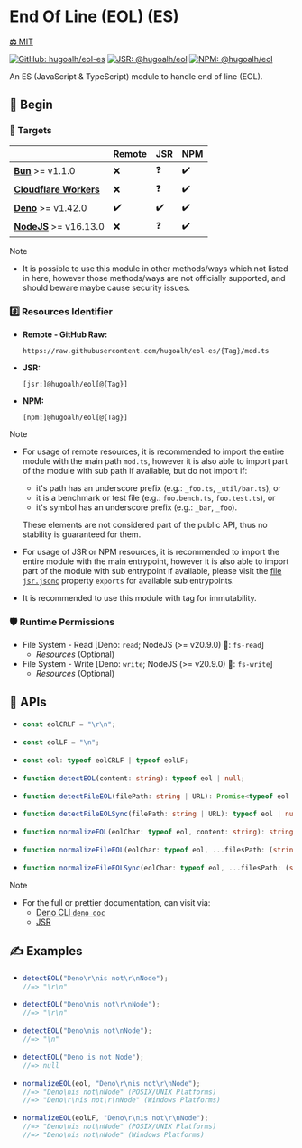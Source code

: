 # End Of Line (EOL) (ES)

[**⚖️** MIT](./LICENSE.md)

[![GitHub: hugoalh/eol-es](https://img.shields.io/github/v/release/hugoalh/eol-es?label=hugoalh/eol-es&labelColor=181717&logo=github&logoColor=ffffff&sort=semver&style=flat "GitHub: hugoalh/eol-es")](https://github.com/hugoalh/eol-es)
[![JSR: @hugoalh/eol](https://img.shields.io/jsr/v/@hugoalh/eol?label=@hugoalh/eol&labelColor=F7DF1E&logo=jsr&logoColor=000000&style=flat "JSR: @hugoalh/eol")](https://jsr.io/@hugoalh/eol)
[![NPM: @hugoalh/eol](https://img.shields.io/npm/v/@hugoalh/eol?label=@hugoalh/eol&labelColor=CB3837&logo=npm&logoColor=ffffff&style=flat "NPM: @hugoalh/eol")](https://www.npmjs.com/package/@hugoalh/eol)

An ES (JavaScript & TypeScript) module to handle end of line (EOL).

## 🔰 Begin

### 🎯 Targets

|  | **Remote** | **JSR** | **NPM** |
|:--|:--|:--|:--|
| **[Bun](https://bun.sh/)** >= v1.1.0 | ❌ | ❓ | ✔️ |
| **[Cloudflare Workers](https://workers.cloudflare.com/)** | ❌ | ❓ | ✔️ |
| **[Deno](https://deno.land/)** >= v1.42.0 | ✔️ | ✔️ | ✔️ |
| **[NodeJS](https://nodejs.org/)** >= v16.13.0 | ❌ | ❓ | ✔️ |

> [!NOTE]
> - It is possible to use this module in other methods/ways which not listed in here, however those methods/ways are not officially supported, and should beware maybe cause security issues.

### #️⃣ Resources Identifier

- **Remote - GitHub Raw:**
  ```
  https://raw.githubusercontent.com/hugoalh/eol-es/{Tag}/mod.ts
  ```
- **JSR:**
  ```
  [jsr:]@hugoalh/eol[@{Tag}]
  ```
- **NPM:**
  ```
  [npm:]@hugoalh/eol[@{Tag}]
  ```

> [!NOTE]
> - For usage of remote resources, it is recommended to import the entire module with the main path `mod.ts`, however it is also able to import part of the module with sub path if available, but do not import if:
>
>   - it's path has an underscore prefix (e.g.: `_foo.ts`, `_util/bar.ts`), or
>   - it is a benchmark or test file (e.g.: `foo.bench.ts`, `foo.test.ts`), or
>   - it's symbol has an underscore prefix (e.g.: `_bar`, `_foo`).
>
>   These elements are not considered part of the public API, thus no stability is guaranteed for them.
> - For usage of JSR or NPM resources, it is recommended to import the entire module with the main entrypoint, however it is also able to import part of the module with sub entrypoint if available, please visit the [file `jsr.jsonc`](./jsr.jsonc) property `exports` for available sub entrypoints.
> - It is recommended to use this module with tag for immutability.

### 🛡️ Runtime Permissions

- File System - Read \[Deno: `read`; NodeJS (>= v20.9.0) 🧪: `fs-read`\]
  - *Resources* (Optional)
- File System - Write \[Deno: `write`; NodeJS (>= v20.9.0) 🧪: `fs-write`\]
  - *Resources* (Optional)

## 🧩 APIs

- ```ts
  const eolCRLF = "\r\n";
  ```
- ```ts
  const eolLF = "\n";
  ```
- ```ts
  const eol: typeof eolCRLF | typeof eolLF;
  ```
- ```ts
  function detectEOL(content: string): typeof eol | null;
  ```
- ```ts
  function detectFileEOL(filePath: string | URL): Promise<typeof eol | null>;
  ```
- ```ts
  function detectFileEOLSync(filePath: string | URL): typeof eol | null;
  ```
- ```ts
  function normalizeEOL(eolChar: typeof eol, content: string): string;
  ```
- ```ts
  function normalizeFileEOL(eolChar: typeof eol, ...filesPath: (string | URL)[]): Promise<void>;
  ```
- ```ts
  function normalizeFileEOLSync(eolChar: typeof eol, ...filesPath: (string | URL)[]): void;
  ```

> [!NOTE]
> - For the full or prettier documentation, can visit via:
>   - [Deno CLI `deno doc`](https://docs.deno.com/runtime/reference/cli/documentation_generator/)
>   - [JSR](https://jsr.io/@hugoalh/eol)

## ✍️ Examples

- ```ts
  detectEOL("Deno\r\nis not\r\nNode");
  //=> "\r\n"
  ```
- ```ts
  detectEOL("Deno\nis not\r\nNode");
  //=> "\r\n"
  ```
- ```ts
  detectEOL("Deno\nis not\nNode");
  //=> "\n"
  ```
- ```ts
  detectEOL("Deno is not Node");
  //=> null
  ```
- ```ts
  normalizeEOL(eol, "Deno\r\nis not\r\nNode");
  //=> "Deno\nis not\nNode" (POSIX/UNIX Platforms)
  //=> "Deno\r\nis not\r\nNode" (Windows Platforms)
  ```
- ```ts
  normalizeEOL(eolLF, "Deno\r\nis not\r\nNode");
  //=> "Deno\nis not\nNode" (POSIX/UNIX Platforms)
  //=> "Deno\nis not\nNode" (Windows Platforms)
  ```
